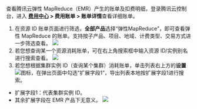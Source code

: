 查看腾讯云弹性 MapReduce（EMR）产生的账单及扣费明细，登录腾讯云控制台，进入 **[费用中心](https://console.cloud.tencent.com/expense/overview) > 费用账单 > 账单详情**查看详细账单。
1. 在资源 ID 账单页面进行筛选，**全部产品**选择“弹性MapReduce”，即可查看弹性 MapReduce 的账单。支持按子产品、项目、地域、计费类型、交易方式进一步筛选查看。
![](https://main.qcloudimg.com/raw/935be245041d0a120a44032fb76577b5.png)
2. 若您想查询某一个资源消耗账单，可在右上角搜索框中输入资源 ID/实例别名进行搜索查看。
![](https://main.qcloudimg.com/raw/266a0cc4f95aa115b120b6d70c6bf358.png)
3. 若您想根据集群实例 ID（查询某个集群）消耗账单，单击列表右上方的**设置**![](https://main.qcloudimg.com/raw/dd058e9e63fe9cbcfe49276f4f55dd8d.png)图标，在弹出页面中勾选“扩展字段1”，导出列表本地按扩展字段1进行搜索。
 - 扩展字段1：代表集群实例 ID。
 - 其余扩展字段在 EMR 产品下无意义。
![](https://main.qcloudimg.com/raw/1b07699be52ae7ceeeaff3379d3fe55a.png)
